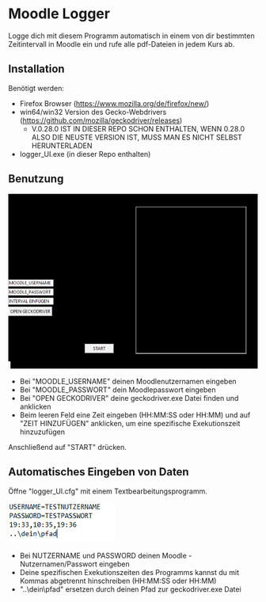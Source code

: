 # Moodle Logger 
Logge dich mit diesem Programm automatisch in einem von dir bestimmten Zeitintervall in Moodle ein und rufe alle pdf-Dateien in jedem Kurs ab.

## Installation
Benötigt werden:
- Firefox Browser (https://www.mozilla.org/de/firefox/new/)
- win64/win32 Version des Gecko-Webdrivers (https://github.com/mozilla/geckodriver/releases)
  - V.0.28.0 IST IN DIESER REPO SCHON ENTHALTEN, WENN 0.28.0 ALSO DIE NEUSTE VERSION IST, MUSS MAN ES NICHT SELBST HERUNTERLADEN
- logger_UI.exe (in dieser Repo enthalten)

## Benutzung
![](/example.PNG)

- Bei "MOODLE_USERNAME" deinen Moodlenutzernamen eingeben
- Bei "MOODLE_PASSWORT" dein Moodlepasswort eingeben
- Bei "OPEN GECKODRIVER" deine geckodriver.exe Datei finden und anklicken
- Beim leeren Feld eine Zeit eingeben (HH:MM:SS oder HH:MM) und auf "ZEIT HINZUFÜGEN" anklicken, um eine spezifische Exekutionszeit hinzuzufügen

Anschließend auf "START" drücken.

## Automatisches Eingeben von Daten
Öffne "logger_UI.cfg" mit einem Textbearbeitungsprogramm.

![](/cfg_example.PNG)

- Bei NUTZERNAME und PASSWORD deinen Moodle - Nutzernamen/Passwort eingeben
- Deine spezifischen Exekutionszeiten des Programms kannst du mit Kommas abgetrennt hinschreiben (HH:MM:SS oder HH:MM)
- "..\dein\pfad" ersetzen durch deinen Pfad zur geckodriver.exe Datei 
